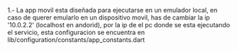 1.- La app movil esta diseñada para ejecutarse en un emulador local, en caso de querer emularlo en un dispositivo movil, 
has de cambiar la ip '10.0.2.2' (localhost en andorid), por la ip de el pc donde se esta ejecutando el servicio, 
esta configuracion se encuentra en lib/configuration/constants/app_constants.dart
